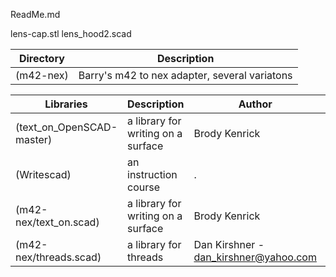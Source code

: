 ReadMe.md


lens-cap.stl
lens_hood2.scad

Directory | Description 
--------- | -----------
(m42-nex) | Barry's m42 to nex adapter, several variatons 

Libraries | Description | Author | url 
--------- | ----------- | ------ | ----
(text_on_OpenSCAD-master) | a library for writing on a surface | Brody Kenrick | https://github.com/brodykenrick/text_on_OpenSCAD 
(Writescad) | an instruction course | . | .
(m42-nex/text_on.scad) | a library for writing on a surface | Brody Kenrick | https://github.com/brodykenrick/text_on_OpenSCAD 
(m42-nex/threads.scad) | a library for threads | Dan Kirshner - dan_kirshner@yahoo.com | http://dkprojects.net/openscad-threads/ 
